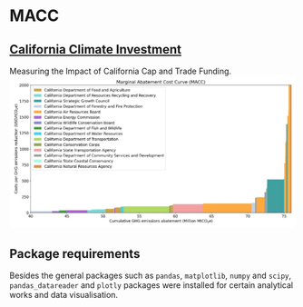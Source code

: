 # MACC
## [California Climate Investment](https://www.ccarbon.info/article/california-climate-investment-measuring-the-impact-of-cap-and-trade-funding)

Measuring the Impact of California Cap and Trade Funding.
![Map](https://github.com/rohitsaijanga/MeritOrderMACC/blob/main/output/image-2.jpeg)

## Package requirements
Besides the general packages such as `pandas`, `matplotlib`, `numpy` and `scipy`, `pandas_datareader` and `plotly` packages were installed for certain analytical works and data visualisation.


